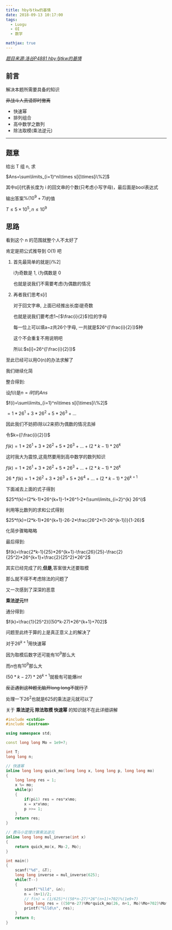 ```yaml
---
title: hby与tkw的基情
date: 2018-09-13 10:17:00
tags:
  - Luogu
  - OI
  - 数学

mathjax: true
---
```


*[题目来源:洛谷P4881 hby与tkw的基情](https://www.luogu.org/problemnew/show/P4881)*

## 前言

解决本题所需要具备的知识

~~非战斗人员请即时撤离~~
- 快速幂
- 排列组合
- 高中数学之数列
- 除法取模(乘法逆元)
  
---

## 题意

给出 T 组 n, 求

$Ans=\sum\limits_{i=1}^ni\times s[i]\times[i\%2]$

其中$s[i]$代表长度为 i 的回文串的个数(只考虑小写字母)，最后面是bool表达式

输出答案$\%(10^9+7)$的值

$T\leq5×10^5 ,n\leq10^9$

## 思路

看到这个 n 的范围就整个人不太好了

肯定是把公式推导到 O(1) 吧

1. 首先最简单的就是$[i\%2]$

    i为奇数是 1, i为偶数是 0

    也就是说我们不需要考虑i为偶数的情况

2. 再者我们思考$s[i]$
    
    对于回文字串, 上面已经推出长度i是奇数

    也就是说我们要考虑1~⌈$\frac{i}{2}$⌉位的字母

    每一位上可以填a~z共26个字母, 一共就是$26^{⌈\frac{i}{2}⌉}$种

    这个不会重复不用说明吧

    所以:$s[i]=26^{⌈\frac{i}{2}⌉}$

至此已经可以用O(n)的办法求解了

我们继续化简

整合得到:

设$f(i)$是$n=i$时的$Ans$

$f(i)=\sum\limits_{i=1}^ni\times s[i]\times[i\%2]$

$=1*26^1+3*26^2+5*26^3+...$

因此我们不妨把i除以2来把i为偶数的情况去掉

令$k={⌈\frac{i}{2}⌉}$

$f(k)=1*26^1+3*26^2+5*26^3+...+(2*k-1)*26^k$

这时我大为震惊,这竟然要用到高中数学的数列知识

$f(k)=1*26^1+3*26^2+5*26^3+...+(2*k-1)*26^k$

$26*f(k)=1*26^2+3*26^3+5*26^4+...+(2*k-1)*26^{k+1}$

下面减去上面的式子得到

$25*f(k)=(2*k-1)*26^{k+1}-1*26^1-2*(\sum\limits_{i=2}^{k} 26^i)$

利用等比数列的求和公式得到

$25*f(k)=(2*k-1)*26^{k+1}-26-2*\frac{26^2*(1-26^{k-1})}{1-26}$

化简步骤略略略

最后得到:

$f(k)=\frac{2*k-1}{25}*26^{k+1}-\frac{26}{25}-\frac{2}{25^2}*26^{k+1}+\frac{2}{25^2}*26^2$

其实已经完成了的,**但是**,答案很大还要取模

那么就不得不考虑除法的问题了

又一次感到了深深的恶意

**乘法逆元!!!**

通分得到:

$f(k)=\frac{1}{25^2}[(50*k-27)*26^{k+1}+702]$

问题至此终于算的上是真正意义上的解决了

对于$26^{k+1}$用快速幂

因为取模后数字还可能有$10^9$那么大

而$n$也有$10^9$那么大

$(50*k-27)*26^{k+1}$就极有可能爆$int$

~~反正遇到这种题无脑开long long不就行了~~

处理一下$26^2$也就是$625$的乘法逆元就可以了

关于 **乘法逆元 除法取模 快速幂** 的知识就不在此详细讲解

```cpp
#include <cstdio>
#include <iostream>

using namespace std;

const long long Mo = 1e9+7;

int T;
long long n;

// 快速幂
inline long long quick_mo(long long x, long long p, long long mo)
{
    long long res = 1;
    x %= mo;
    while(p)
    {
        if(p&1) res = res*x%mo;
        x = x*x%mo;
        p >>= 1;
    }
    return res;
}

// 费马小定理计算乘法逆元
inline long long mul_inverse(int x)
{
    return quick_mo(x, Mo-2, Mo);
}

int main()
{
    scanf("%d", &T);
    long long inverse = mul_inverse(625);
    while(T--)
    {
        scanf("%lld", &n);
        n = (n+1)/2;
        // f(n) = (1/625)*((50*n-27)*26^(n+1)+702)%(1e9+7)
        long long res = ((50*n-27)%Mo*quick_mo(26, n+1, Mo)%Mo+702)%Mo*inverse%Mo;
        printf("%lld\n", res);
    }
    return 0;
}
```